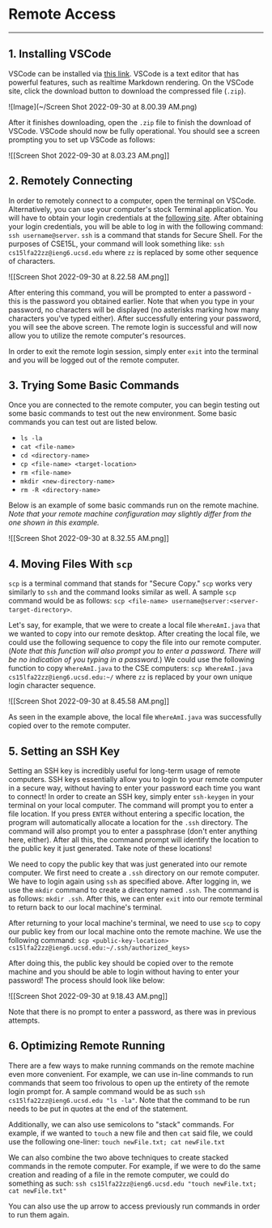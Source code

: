 # Remote Access
****
## 1. Installing VSCode
VSCode can be installed via [this link](https://code.visualstudio.com/). VSCode is a text editor that has powerful features, such as realtime Markdown rendering. On the VSCode site, click the download button to download the compressed file (`.zip`).

![Image](~/Screen Shot 2022-09-30 at 8.00.39 AM.png)

After it finishes downloading, open the `.zip` file to finish the download of VSCode. VSCode should now be fully operational. You should see a screen prompting you to set up VSCode as follows:

![[Screen Shot 2022-09-30 at 8.03.23 AM.png]]


## 2. Remotely Connecting
In order to remotely connect to a computer, open the terminal on VSCode. Alternatively, you can use your computer's stock Terminal application. You will have to obtain your login credentials at the [following site](https://sdacs.ucsd.edu/~icc/index.php). After obtaining your login credentials, you will be able to log in with the following command: `ssh username@server`. `ssh` is a command that stands for Secure Shell. For the purposes of CSE15L, your command will look something like: `ssh cs15lfa22zz@ieng6.ucsd.edu` where `zz` is replaced by some other sequence of characters.

![[Screen Shot 2022-09-30 at 8.22.58 AM.png]]

After entering this command, you will be prompted to enter a password - this is the password you obtained earlier. Note that when you type in your password, no characters will be displayed (no asterisks marking how many characters you've typed either). After successfully entering your password, you will see the above screen. The remote login is successful and will now allow you to utilize the remote computer's resources.

In order to exit the remote login session, simply enter `exit` into the terminal and you will be logged out of the remote computer.


## 3. Trying Some Basic Commands
Once you are connected to the remote computer, you can begin testing out some basic commands to test out the new environment. Some basic commands you can test out are listed below.

- `ls -la`
- `cat <file-name>`
- `cd <directory-name>`
- `cp <file-name> <target-location>`
- `rm <file-name>`
- `mkdir <new-directory-name>`
- `rm -R <directory-name>`

Below is an example of some basic commands run on the remote machine. *Note that your remote machine configuration may slightly differ from the one shown in this example.*

![[Screen Shot 2022-09-30 at 8.32.55 AM.png]]


## 4. Moving Files With `scp`
`scp` is a terminal command that stands for "Secure Copy." `scp` works very similarly to `ssh` and the command looks similar as well. A sample `scp` command would be as follows: `scp <file-name> username@server:<server-target-directory>`.

Let's say, for example, that we were to create a local file `WhereAmI.java` that we wanted to copy into our remote desktop. After creating the local file, we could use the following sequence to copy the file into our remote computer. (*Note that this function will also prompt you to enter a password. There will be no indication of you typing in a password.*) We could use the following function to copy `WhereAmI.java` to the CSE computers: `scp WhereAmI.java cs15lfa22zz@ieng6.ucsd.edu:~/` where `zz` is replaced by your own unique login character sequence.

![[Screen Shot 2022-09-30 at 8.45.58 AM.png]]

As seen in the example above, the local file `WhereAmI.java` was successfully copied over to the remote computer.


## 5. Setting an SSH Key
Setting an SSH key is incredibly useful for long-term usage of remote computers. SSH keys essentially allow you to login to your remote computer in a secure way, without having to enter your password each time you want to connect! In order to create an SSH key, simply enter `ssh-keygen` in your terminal on your local computer. The command will prompt you to enter a file location. If you press `ENTER` without entering a specific location, the program will automatically allocate a location for the `.ssh` directory. The command will also prompt you to enter a passphrase (don't enter anything here, either). After all this, the command prompt will identify the location to the public key it just generated. Take note of these locations!

We need to copy the public key that was just generated into our remote computer. We first need to create a `.ssh` directory on our remote computer. We have to login again using `ssh` as specified above. After logging in, we use the `mkdir` command to create a directory named `.ssh`. The command is as follows: `mkdir .ssh`. After this, we can enter `exit` into our remote terminal to return back to our local machine's terminal.

After returning to your local machine's terminal, we need to use `scp` to copy our public key from our local machine onto the remote machine. We use the following command: `scp <public-key-location> cs15lfa22zz@ieng6.ucsd.edu:~/.ssh/authorized_keys>`

After doing this, the public key should be copied over to the remote machine and you should be able to login without having to enter your password! The process should look like below:

![[Screen Shot 2022-09-30 at 9.18.43 AM.png]]

Note that there is no prompt to enter a password, as there was in previous attempts.


## 6. Optimizing Remote Running
There are a few ways to make running commands on the remote machine even more convenient. For example, we can use in-line commands to run commands that seem too frivolous to open up the entirety of the remote login prompt for. A sample command would be as such `ssh cs15lfa22zz@ieng6.ucsd.edu "ls -la"`. Note that the command to be run needs to be put in quotes at the end of the statement.

Additionally, we can also use semicolons to "stack" commands. For example, if we wanted to `touch` a new file and then `cat` said file, we could use the following one-liner: `touch newFile.txt; cat newFile.txt`

We can also combine the two above techniques to create stacked commands in the remote computer. For example, if we were to do the same creation and reading of a file in the remote computer, we could do something as such: `ssh cs15lfa22zz@ieng6.ucsd.edu "touch newFile.txt; cat newFile.txt"`

You can also use the up arrow to access previously run commands in order to run them again.
